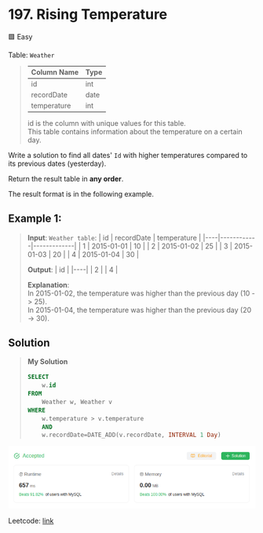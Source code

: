 # 197. Rising Temperature
🟩 Easy

Table: `Weather`

> | Column Name   | Type    |
> |---------------|---------|
> | id            | int     |
> | recordDate    | date    |
> | temperature   | int     |
> 
> id is the column with unique values for this table. \
This table contains information about the temperature on a certain day.
 

Write a solution to find all dates' `Id` with higher temperatures compared to its previous dates (yesterday).

Return the result table in **any order**.

The result format is in the following example.

## Example 1:
> **Input**: 
> `Weather table`:
> | id | recordDate | temperature |
> |----|------------|-------------|
> | 1  | 2015-01-01 | 10          |
> | 2  | 2015-01-02 | 25          |
> | 3  | 2015-01-03 | 20          |
> | 4  | 2015-01-04 | 30          |
>
> **Output**: 
> | id |
> |----|
> | 2  |
> | 4  |
>
> **Explanation**: \
> In 2015-01-02, the temperature was higher than the previous day (10 -> 25). \
> In 2015-01-04, the temperature was higher than the previous day (20 -> 30).



## Solution
> **My Solution**
> ```sql
> SELECT 
>     w.id
> FROM 
>     Weather w, Weather v
> WHERE
>     w.temperature > v.temperature
>     AND
>     w.recordDate=DATE_ADD(v.recordDate, INTERVAL 1 Day)
> ```

![result](197.png)

Leetcode: [link](https://leetcode.com/problems/rising-temperature/description/)
